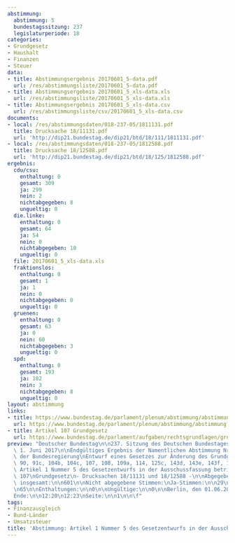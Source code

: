 ```yaml
---
abstimmung:
  abstimmung: 5
  bundestagssitzung: 237
  legislaturperiode: 18
categories:
- Grundgesetz
- Haushalt
- Finanzen
- Steuer
data:
- title: Abstimmungsergebnis 20170601_5-data.pdf
  url: /res/abstimmungsliste/20170601_5-data.pdf
- title: Abstimmungsergebnis 20170601_5_xls-data.xls
  url: /res/abstimmungsliste/20170601_5_xls-data.xls
- title: Abstimmungsergebnis 20170601_5_xls-data.csv
  url: /res/abstimmungsliste/csv/20170601_5_xls-data.csv
documents:
- local: /res/abstimmungsdaten/018-237-05/1811131.pdf
  title: Drucksache 18/11131.pdf
  url: 'http://dip21.bundestag.de/dip21/btd/18/111/1811131.pdf'
- local: /res/abstimmungsdaten/018-237-05/1812588.pdf
  title: Drucksache 18/12588.pdf
  url: 'http://dip21.bundestag.de/dip21/btd/18/125/1812588.pdf'
ergebnis:
  cdu/csu:
    enthaltung: 0
    gesamt: 309
    ja: 299
    nein: 2
    nichtabgegeben: 8
    ungueltig: 0
  die.linke:
    enthaltung: 0
    gesamt: 64
    ja: 54
    nein: 0
    nichtabgegeben: 10
    ungueltig: 0
  file: 20170601_5_xls-data.xls
  fraktionslos:
    enthaltung: 0
    gesamt: 1
    ja: 1
    nein: 0
    nichtabgegeben: 0
    ungueltig: 0
  gruenen:
    enthaltung: 0
    gesamt: 63
    ja: 0
    nein: 60
    nichtabgegeben: 3
    ungueltig: 0
  spd:
    enthaltung: 0
    gesamt: 193
    ja: 182
    nein: 3
    nichtabgegeben: 8
    ungueltig: 0
layout: abstimmung
links:
- title: https://www.bundestag.de/parlament/plenum/abstimmung/abstimmung?id=471
  url: https://www.bundestag.de/parlament/plenum/abstimmung/abstimmung?id=471
- title: Artikel 107 Grundgesetz
  url: https://www.bundestag.de/parlament/aufgaben/rechtsgrundlagen/grundgesetz/gg_10/245148#107
preview: "Deutscher Bundestag\n\n237. Sitzung des Deutschen Bundestages\nam Donnerstag,\
  \ 1. Juni 2017\n\nEndgültiges Ergebnis der Namentlichen Abstimmung Nr. 5\n\nGesetzentwurf\
  \ der Bundesregierung\nEntwurf eines Gesetzes zur Änderung des Grundgesetzes\n(Artikel\
  \ 90, 91c, 104b, 104c, 107, 108, 109a, 114, 125c, 143d, 143e, 143f, 143g)\nhier:\
  \ Artikel 1 Nummer 5 des Gesetzentwurfs in der Ausschussfassung betrifft Artikel\
  \ 107\nGrundgesetz\n- Drucksachen 18/11131 und 18/12588 -\n\nAbgegebene Stimmen\
  \ insgesamt:\n\n601\n\nNicht abgegebene Stimmen:\nJa-Stimmen:\n\n29\n536\n\nNein-Stimmen:\n\
  \n65\n\nEnthaltungen:\n\n0\n\nUngültige:\n\n0\n\nBerlin, den 01.06.2017\n\nBeginn:\n\
  Ende:\n\n12:20\n12:23\nSeite:\n\n1\n\n\f"
tags:
- Finanzausgleich
- Bund-Länder
- Umsatzsteuer
title: 'Abstimmung: Artikel 1 Nummer 5 des Gesetzentwurfs in der Ausschussfassung betrifft Artikel 107 Grundgesetz'
---
```

